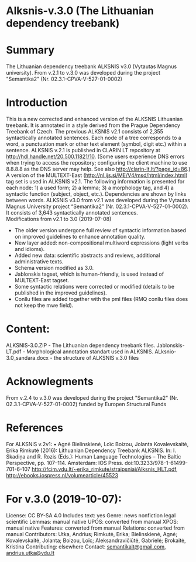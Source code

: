 # Alksnis-v.3.0 (The Lithuanian dependency treebank)

# Summary
The Lithuanian dependency treebank ALKSNIS v3.0 (Vytautas Magnus university). From v.2.1 to v.3.0 was developed during the project "Semantika2" (Nr. 02.3.1-CPVA-V-527-01-0002) 

# Introduction
This is a new corrected and enhanced version of the ALKSNIS Lithuanian treebank. It is annotated in a style derived from the Prague Dependency Treebank of Czech. 
The previous ALKSNIS v2.1 consists of 2,355 syntactically annotated sentences. Each node of a tree corresponds to a word, a punctuation mark or other text element (symbol, digit etc.) within a sentence. ALKSNIS v.2.1 is published in CLARIN LT repository at http://hdl.handle.net/20.500.11821/10. (Some users experience DNS errors when trying to access the repository; configuring the client machine to use 8.8.8.8 as the DNS server may help. See also http://clarin-lt.lt/?page_id=86.)
A version of the MULTEXT-East (http://nl.ijs.si/ME/V4/msd/html/index.html) tag set is used in ALKSNIS v2.1. The following information is presented for each node: 1) a used form; 2) a lemma; 3) a morphology tag, and 4) a syntactic function (subject, object, etc.). Dependencies are shown by links between words.
ALKSNIS v3.0 from v2.1 was developed during the Vytautas Magnus University project “Semantika2” (Nr. 02.3.1-CPVA-V-527-01-0002). It consists of 3,643 syntactically annotated sentences.  
Modifications from v2.1 to 3.0 (2019-07-08)
- The older version undergone full review of syntactic information based on improved guidelines to enhance annotation quality.
- New layer added: non-compositional multiword expressions (light verbs and idioms).
- Added new data: scientific abstracts and reviews, additional administrative texts.
- Schema version modified as 3.0.
- Jablonskis tagset, which is human-friendly, is used instead of MULTEXT-East tagset.
- Some syntactic relations were corrected or modified (details to be published in the improved guidelines).
- Conllu files are added together with the pml files (RMQ conllu files does not keep the mwe field).

# Content:
ALKSNIS-3.0.ZIP - The Lithuanian dependency treebank files. 
Jablonskis-LT.pdf - Morphological annotation standart used in ALKSNIS.
ALksnio-3.0_sandara.docx - the structure of ALKSNIS v.3.0 files

# Acknowlegments
From v.2.4 to v.3.0 was developed during the project "Semantika2" (Nr. 02.3.1-CPVA-V-527-01-0002) funded by Europen Structural Funds 

# References
For ALKSNIS v.2v1:
•	Agnė Bielinskienė, Loïc Boizou, Jolanta Kovalevskaitė, Erika Rimkutė (2016): Lithuanian Dependency Treebank ALKSNIS. In: I. Skadiņa and R. Rozis (Eds.): Human Language Technologies – The Baltic Perspective, pp. 107–114. Amsterdam: IOS Press. doi:10.3233/978-1-61499-701-6-107 http://fcim.vdu.lt/~erika_rimkute/straipsniai/Alksnis_HLT.pdf, http://ebooks.iospress.nl/volumearticle/45523

# For v.3.0 (2019-10-07):
License: CC BY-SA 4.0
Includes text: yes
Genre: news nonfiction legal scientific
Lemmas: manual native
UPOS: converted from manual
XPOS: manual native
Features: converted from manual
Relations: converted from manual
Contributors: Utka, Andrius; Rimkutė, Erika; Bielinskienė, Agnė; Kovalevskaitė, Jolanta; Boizou, Loïc; Aleksandravičiūtė, Gabrielė; Brokaitė, Kristina
Contributing: elsewhere
Contact: semantikalt@gmail.com, andrius.utka@vdu.lt
